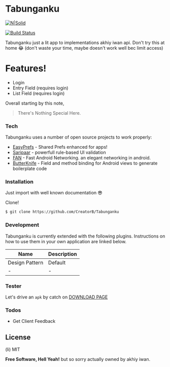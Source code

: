 # Tabunganku

[![N|Solid](https://cldup.com/dTxpPi9lDf.thumb.png)](https://nodesource.com/products/nsolid)

[![Build Status](https://travis-ci.org/joemccann/dillinger.svg?branch=master)](https://travis-ci.org/joemccann/dillinger)

Tabunganku just a lit app to implementations akhiy iwan api. Don't try this at home :joy: (don't waste your time, maybe doesn't work well bec limit access)

# Features!

  - Login
  - Entry Field (requires login)
  - List Field (requires login)

Overall starting by this note,

> There's
> Nothing
> Special
> Here.

### Tech

Tabunganku uses a number of open source projects to work properly:

* [EasyPrefs] - Shared Prefs enhanced for apps!
* [Saripaar] - powerfull rule-based UI validation
* [FAN] - Fast Android Networking. an elegant networking in android.
* [ButterKnife] - Field and method binding for Android views to generate boilerplate code


### Installation

Just import with well known documentation :sunglasses:

Clone!

```sh
$ git clone https://github.com/CreatorB/Tabunganku
```

### Development

Tabunganku is currently extended with the following plugins. Instructions on how to use them in your own application are linked below.

| Name | Description |
| ------ | ------ |
| Design Pattern | Default |
| - | - |

### Tester

Let's drive an `apk` by catch on [DOWNLOAD PAGE]()


### Todos

 - Get Client Feedback

License
----

(li) MIT


**Free Software, Hell Yeah!** but so sorry actually owned by akhiy iwan.

[//]: # (These are reference links used in the body of this note and get stripped out when the markdown processor does its job. There is no need to format nicely because it shouldn't be seen. Thanks SO - http://stackoverflow.com/questions/4823468/store-comments-in-markdown-syntax)

   [EasyPrefs]: <https://github.com/Pixplicity/EasyPrefs>
   [Saripaar]: <https://github.com/ragunathjawahar/android-saripaar>
   [FAN]: <https://github.com/amitshekhariitbhu/Fast-Android-Networking>
   [ButterKnife]: <https://github.com/JakeWharton/butterknife>

